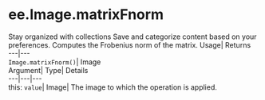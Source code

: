  
#  ee.Image.matrixFnorm 
Stay organized with collections  Save and categorize content based on your preferences. 
Computes the Frobenius norm of the matrix. Usage| Returns  
---|---  
`Image.matrixFnorm()`| Image  
Argument| Type| Details  
---|---|---  
this: `value`| Image| The image to which the operation is applied.  
